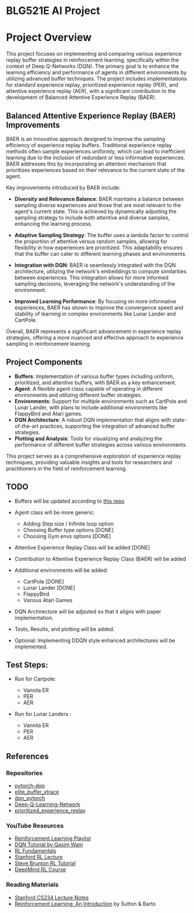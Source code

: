 # BLG521E AI Project


# Project Overview

This project focuses on implementing and comparing various experience replay buffer strategies in reinforcement learning, specifically within the context of Deep Q-Networks (DQN). The primary goal is to enhance the learning efficiency and performance of agents in different environments by utilizing advanced buffer techniques. The project includes implementations for standard experience replay, prioritized experience replay (PER), and attentive experience replay (AER), with a significant contribution to the development of Balanced Attentive Experience Replay (BAER).

## Balanced Attentive Experience Replay (BAER) Improvements

BAER is an innovative approach designed to improve the sampling efficiency of experience replay buffers. Traditional experience replay methods often sample experiences uniformly, which can lead to inefficient learning due to the inclusion of redundant or less informative experiences. BAER addresses this by incorporating an attention mechanism that prioritizes experiences based on their relevance to the current state of the agent.

Key improvements introduced by BAER include:

- **Diversity and Relevance Balance**: BAER maintains a balance between sampling diverse experiences and those that are most relevant to the agent's current state. This is achieved by dynamically adjusting the sampling strategy to include both attentive and diverse samples, enhancing the learning process.

- **Adaptive Sampling Strategy**: The buffer uses a lambda factor to control the proportion of attentive versus random samples, allowing for flexibility in how experiences are prioritized. This adaptability ensures that the buffer can cater to different learning phases and environments.

- **Integration with DQN**: BAER is seamlessly integrated with the DQN architecture, utilizing the network's embeddings to compute similarities between experiences. This integration allows for more informed sampling decisions, leveraging the network's understanding of the environment.

- **Improved Learning Performance**: By focusing on more informative experiences, BAER has shown to improve the convergence speed and stability of learning in complex environments like Lunar Lander and CartPole.

Overall, BAER represents a significant advancement in experience replay strategies, offering a more nuanced and effective approach to experience sampling in reinforcement learning.

## Project Components

- **Buffers**: Implementation of various buffer types including uniform, prioritized, and attentive buffers, with BAER as a key enhancement.
- **Agent**: A flexible agent class capable of operating in different environments and utilizing different buffer strategies.
- **Environments**: Support for multiple environments such as CartPole and Lunar Lander, with plans to include additional environments like FlappyBird and Atari games.
- **DQN Architecture**: A robust DQN implementation that aligns with state-of-the-art practices, supporting the integration of advanced buffer strategies.
- **Plotting and Analysis**: Tools for visualizing and analyzing the performance of different buffer strategies across various environments.

This project serves as a comprehensive exploration of experience replay techniques, providing valuable insights and tools for researchers and practitioners in the field of reinforcement learning.



## TODO

- Buffers will be updated according to [this repo](https://github.com/Howuhh/prioritized_experience_replay/blob/main/memory/buffer.py)

- Agent class will be more generic:
  - Adding Step size / Infinite loop option
  - Choosing Buffer type options [DONE]
  - Choosing Gym envs options [DONE]

- Attentive Experience Replay Class will be added [DONE]

- Contribution to Attentive Experience Replay Class (BAER) will be added

- Additional environments will be added:
  - CartPole [DONE]
  - Lunar Lander [DONE]
  - FlappyBird
  - Various Atari Games

- DQN Archirecture will be adjsuted so that it aligns with paper implementation.

- Tests, Results, and plotting will be added.

- Optional: Implementing DDQN style enhanced architectures will be implemented.

## Test Steps:

- Run for Cartpole:
    - Vannila ER
    - PER
    - AER

- Run for Lunar Landers :
    - Vannila ER
    - PER
    - AER
    

## References

### Repositories
- [pytorch-dqn](https://github.com/hungtuchen/pytorch-dqn/blob/master/utils/replay_buffer.py)
- [elite_buffer_vtrace](https://github.com/parralplex/elite_buffer_vtrace/blob/main/agent/learner_d/learner.py)
- [dqn_pytorch](https://github.com/johnnycode8/dqn_pytorch/tree/main)
- [Deep-Q-Learning-Network](https://github.com/AleksandarHaber/Deep-Q-Learning-Network-from-Scratch-in-Python-TensorFlow-and-OpenAI-Gym/tree/main)
- [prioritized_experience_replay](https://github.com/Howuhh/prioritized_experience_replay/blob/main/memory/buffer.py)

### YouTube Resources
- [Reinforcement Learning Playlist](https://www.youtube.com/playlist?list=PLO89phzZmnHjYXlCNR_y2qF0gr9x8YpC8)
- [DQN Tutorial by Qasim Wani](https://www.youtube.com/watch?v=cQtGJDS-Rfs)
- [RL Fundamentals](https://www.youtube.com/playlist?list=PL58zEckBH8fCMIVzQCRSZVPUp3ZAVagWi)
- [Stanford RL Lecture](https://www.youtube.com/watch?v=b_wvosA70f8&list=PLoROMvodv4rN4wG6Nk6sNpTEbuOSosZdX&index=5)
- [Steve Brunton RL Tutorial](https://www.youtube.com/watch?v=wDVteayWWvU)
- [DeepMind RL Course](https://www.youtube.com/playlist?list=PLqYmG7hTraZDM-OYHWgPebj2MfCFzFObQ)

### Reading Materials
- [Stanford CS234 Lecture Notes](https://web.stanford.edu/class/cs234/slides/lecture4post.pdf)
- [Reinforcement Learning: An Introduction](https://www.amazon.com/Reinforcement-Learning-Introduction-Adaptive-Computation/dp/0262039249) by Sutton & Barto
